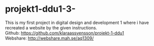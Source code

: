 # projekt1-ddu1-3-
This is my first project in digital design and development 1 where i have recreated a website by the given instructions.   
Github: https://github.com/klaraassvensson/projekt-1-ddu1  
Webshare: http://webshare.mah.se/aq1309/
